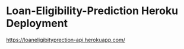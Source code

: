 # Loan-Eligibility-Prediction Heroku Deployment
https://loaneligibityprection-api.herokuapp.com/
 


	

